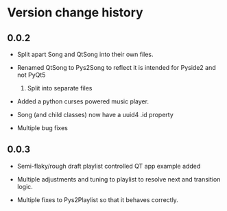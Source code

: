 Version change history
======================

0.0.2
-----

* Split apart Song and QtSong into their own files.
* Renamed QtSong to Pys2Song to reflect it is intended for Pyside2 and not PyQt5
    1. Split into separate files
* Added a python curses powered music player.
* Song (and child classes) now have a uuid4 .id property

* Multiple bug fixes


0.0.3
-----
* Semi-flaky/rough draft playlist controlled
 QT app example added
  
* Multiple adjustments and tuning to playlist to resolve
next and transition logic.
  
* Multiple fixes to Pys2Playlist so that it behaves
correctly.
  
